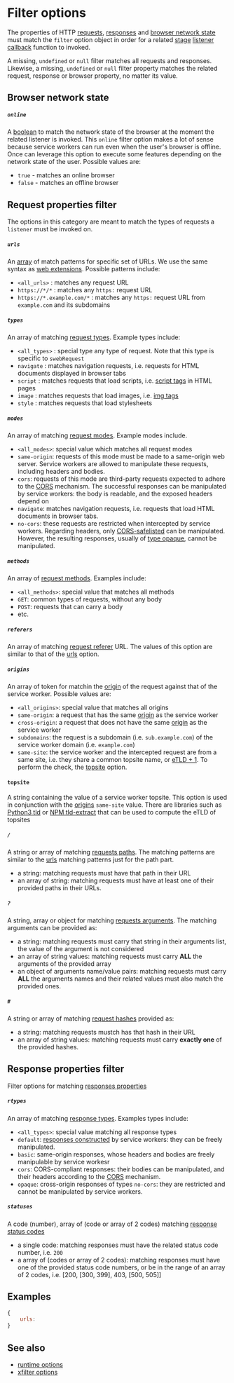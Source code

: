 # Filter options

The properties of HTTP [requests](https://developer.mozilla.org/en-US/docs/Web/API/Request), [responses](https://developer.mozilla.org/en-US/docs/Web/API/Response) and [browser network state](https://developer.mozilla.org/en-US/docs/Web/API/Navigator) must match the `filter` option object in order for a related [stage](../../stage/index.md) [listener callback](../../listener/index.md) function to invoked. 

A missing, `undefined` or `null` filter matches all requests and responses. Likewise, a missing, `undefined` or `null` filter property matches the related request, response or browser property, no matter its value.

## Browser network state
##### `online` 
A [boolean](https://developer.mozilla.org/en-US/docs/Web/API/Navigator/onLine) to match the network state of the browser at the moment the related listener is invoked. This `online` filter option makes a lot of sense because service workers can run even when the user's browser is offline. Once can leverage this option to execute some features depending on the network state of the user. Possible values are:
- `true` - matches an online browser
- `false` - matches an offline browser 

## Request properties filter
The options in this category are meant to match the types of requests a `listener` must be invoked on. 

##### `urls`
An [array](https://developer.mozilla.org/en-US/docs/Web/JavaScript/Reference/Global_Objects/Array) of match patterns for specific set of URLs. We use the same syntax as [web extensions](https://developer.mozilla.org/en-US/docs/Mozilla/Add-ons/WebExtensions/Match_patterns). Possible patterns include:
- `<all_urls>` : matches any request URL
- `https://*/*` :  matches any `https:` request URL
- `https://*.example.com/*` : matches any `https:` request URL from `example.com` and its subdomains


##### `types`
An array of matching [request types](https://developer.mozilla.org/en-US/docs/Web/API/Request/destination). Example types include:
- `<all_types>` :  special type any type of request. Note that this type is specific to `swebRequest`
- `navigate` : matches navigation requests, i.e. requests for HTML documents displayed in browser tabs
- `script` : matches requests that load scripts, i.e. [script tags](https://developer.mozilla.org/en-US/docs/Web/HTML/Element/script) in HTML pages
- `image` : matches requests that load images, i.e. [img tags](https://developer.mozilla.org/en-US/docs/Web/HTML/Element/img)
- `style` : matches requests that load stylesheets


##### `modes`
An array of matching [request modes](https://developer.mozilla.org/en-US/docs/Web/API/Request/mode). Example modes include. 
- `<all_modes>`: special value which matches all request modes
- `same-origin`: requests of this mode must be made to a same-origin web server. Service workers are allowed to manipulate these requests, including headers and bodies.
- `cors`: requests of this mode are third-party requests expected to adhere to the [CORS](https://developer.mozilla.org/en-US/docs/Web/HTTP/CORS) mechanism. The successful responses can be manipulated by service workers: the body is readable, and the exposed headers depend on 
- `navigate`: matches navigation requests, i.e. requests that load HTML documents in browser tabs. 
- `no-cors`: these requests are restricted when intercepted by service workers. Regarding headers, only [CORS-safelisted](https://developer.mozilla.org/en-US/docs/Glossary/CORS-safelisted_request_header) can be manipulated. However, the resulting responses, usually of [type opaque](https://developer.mozilla.org/en-US/docs/Web/API/Response/type), cannot be manipulated. 


##### `methods`
An array of [request methods](https://developer.mozilla.org/en-US/docs/Web/HTTP/Methods). Examples include:
- `<all_methods>`: special value that matches all methods
- `GET`: common types of requests, without any body
- `POST`: requests that can carry a body
- etc.

##### `referers`
An array of matching [request referer](https://developer.mozilla.org/en-US/docs/Web/API/Request/referrer) URL.
The values of this option are similar to that of the [urls](#urls) option.

##### `origins`
An array of token for matchin the [origin](https://developer.mozilla.org/en-US/docs/Web/HTTP/Headers/Origin) of the request against that of the service worker. Possible values are:
- `<all_origins>`: special value that matches all origins
- `same-origin`: a request that has the same [origin](https://developer.mozilla.org/en-US/docs/Web/HTTP/Headers/Origin) as the service worker
- `cross-origin`: a request that does not have the same [origin](https://developer.mozilla.org/en-US/docs/Web/HTTP/Headers/Origin) as the service worker
- `subdomains`: the request is a subdomain (i.e. `sub.example.com`) of the service worker domain (i.e. `example.com`)
- `same-site`: the service worker and the intercepted request are from a same site, i.e. they share a common topsite name, or [eTLD + 1](https://wiki.mozilla.org/Public_Suffix_List). To perform the check, the [topsite](#topsite) option.

#### `topsite`
A string containing the value of a service worker topsite. This option is used in conjunction with the [origins](#origins) `same-site` value. There are libraries such as [Python3 tld](https://pypi.org/project/tld/) or [NPM tld-extract](https://www.npmjs.com/package/tld-extract) that can be used to compute the eTLD of topsites

##### `/`
A string or array of matching [requests paths](https://developer.mozilla.org/en-US/docs/Mozilla/Add-ons/WebExtensions/Match_patterns#path). The matching patterns are similar to the [urls](#urls) matching patterns just for the path part.
- a string: matching requests must have that path in their URL
- an array of string: matching requests must have at least one of their provided paths in their URLs.

##### `?`
A string, array or object for matching [requests arguments](https://developer.mozilla.org/en-US/docs/Web/API/URL/searchParams). The matching arguments can be provided as:
- a string: matching requests must carry that string in their arguments list, the value of the argument is not considered
- an array of string values: matching requests must carry **ALL** the arguments of the provided array
- an object of arguments name/value pairs: matching requests must carry **ALL** the arguments names and their related values must also match the provided ones.

##### `#` 
A string or array of matching [request hashes](https://developer.mozilla.org/en-US/docs/Web/API/URL/hash)  provided as:
- a string: matching requests mustch has that hash in their URL
- an array of string values: matching requests must carry **exactly one** of the provided hashes.


## Response properties filter
Filter options for matching [responses properties](https://developer.mozilla.org/en-US/docs/Web/API/Response)
##### `rtypes`
An array of matching [response types](https://developer.mozilla.org/en-US/docs/Web/API/Response/type). Examples types include:
- `<all_types>`: special value matching all response types
- `default`: [responses constructed](https://developer.mozilla.org/en-US/docs/Web/API/Response/Response) by service workers: they can be freely manipulated. 
- `basic`: same-origin responses, whose headers and bodies are freely manipulable by service workesr
- `cors`: CORS-compliant responses: their bodies can be manipulated, and their headers according to the [CORS](https://developer.mozilla.org/en-US/docs/Web/HTTP/CORS) mechanism.
- `opaque`: cross-origin responses of types `no-cors`: they are restricted and cannot be manipulated by service workers. 


##### `statuses`
A code (number), array of (code or array of 2 codes) matching [response status codes](https://developer.mozilla.org/en-US/docs/Web/HTTP/Status)
- a single code: matching responses must have the related status code number, i.e. `200`
- a array of (codes or array of 2 codes): matching responses must have one of the provided status code numbers, or be in the range of an array of 2 codes, i.e. [200, [300, 399], 403, [500, 505]]

## Examples

```javascript
{
	urls: 
}
```

## See also
- [runtime options](../runtime/index.md)
- [xfilter options](../xfilter/index.md)
